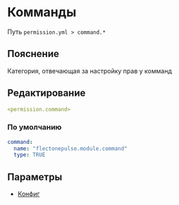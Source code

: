# Комманды
Путь `permission.yml > command.*`

## Пояснение
Категория, отвечающая за настройку прав у комманд

## Редактирование
```yaml
<permission.command>
```

### По умолчанию
```yaml
command:
  name: "flectonepulse.module.command"
  type: TRUE
```

## Параметры

- [Конфиг](/docs/command/)

<!--@include: @/parts/permission/permissionTier3.md-->

